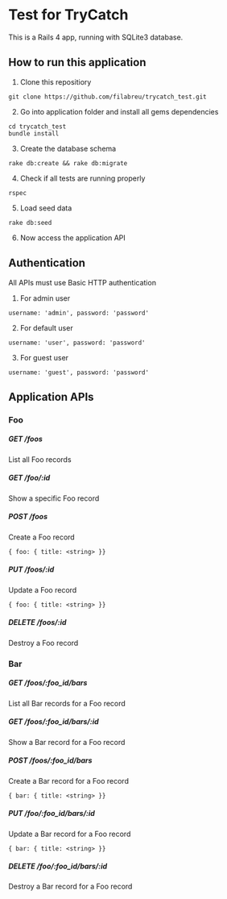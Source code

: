 # Test for TryCatch

This is a Rails 4 app, running with SQLite3 database.

## How to run this application

1. Clone this repositiory

  ```
  git clone https://github.com/filabreu/trycatch_test.git
  ```

2. Go into application folder and install all gems dependencies

  ```
  cd trycatch_test
  bundle install
  ```

3. Create the database schema

  ```
  rake db:create && rake db:migrate
  ```

4. Check if all tests are running properly

  ```
  rspec
  ```

5. Load seed data

  ```
  rake db:seed
  ```

6. Now access the application API


## Authentication

All APIs must use Basic HTTP authentication

1. For admin user

  ```
  username: 'admin', password: 'password'
  ```

2. For default user

  ```
  username: 'user', password: 'password'
  ```

3. For guest user

  ```
  username: 'guest', password: 'password'
  ```

## Application APIs

### Foo

##### GET /foos
List all Foo records

##### GET /foo/:id
Show a specific Foo record

##### POST /foos
Create a Foo record
```
{ foo: { title: <string> }}
```

##### PUT /foos/:id
Update a Foo record
```
{ foo: { title: <string> }}
```

##### DELETE /foos/:id
Destroy a Foo record

### Bar

##### GET /foos/:foo_id/bars
List all Bar records for a Foo record

##### GET /foos/:foo_id/bars/:id
Show a Bar record for a Foo record

##### POST /foos/:foo_id/bars
Create a Bar record for a Foo record
```
{ bar: { title: <string> }}
```

##### PUT /foo/:foo_id/bars/:id
Update a Bar record for a Foo record
```
{ bar: { title: <string> }}
```

##### DELETE /foo/:foo_id/bars/:id
Destroy a Bar record for a Foo record 
